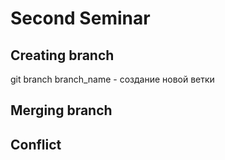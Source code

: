 # Second Seminar 

## Creating branch
git branch branch_name - создание новой ветки
## Merging branch

## Conflict 